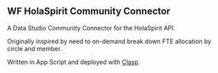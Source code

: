 ## WF HolaSpirit Community Connector

A Data Studio Community Connector for the HolaSpirit API.

Originally inspired by need to on-demand break down FTE allocation by circle and member.

Written in App Script and deployed with [Clasp](https://github.com/google/clasp).

